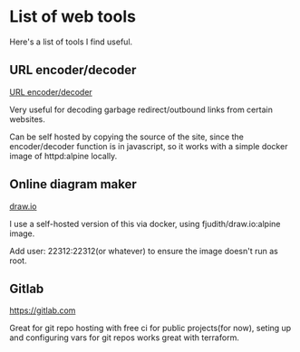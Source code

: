 # List of web tools

Here's a list of tools I find useful.

## URL encoder/decoder

[URL encoder/decoder](https://meyerweb.com/eric/tools/dencoder/)

Very useful for decoding garbage redirect/outbound
links from certain websites.

Can be self hosted by copying the source of the site, since
the encoder/decoder function is in javascript, so
it works with a simple docker image
of httpd:alpine locally.

## Online diagram maker

[draw.io](https://www.draw.io/)

I use a self-hosted version of this via docker,
using fjudith/draw.io:alpine image.

Add user: 22312:22312(or whatever)
to ensure the image doesn't run as root.

## Gitlab

https://gitlab.com

Great for git repo hosting with free ci for public projects(for now),
seting up and configuring vars for git repos works great with terraform.